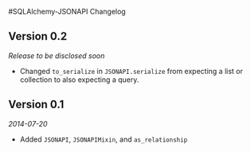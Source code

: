 #SQLAlchemy-JSONAPI Changelog

## Version 0.2

*Release to be disclosed soon*

* Changed `to_serialize` in `JSONAPI.serialize` from expecting a list or
  collection to also expecting a query.

## Version 0.1

*2014-07-20*

* Added `JSONAPI`, `JSONAPIMixin`, and `as_relationship`
